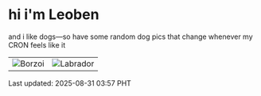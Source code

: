 # hi i'm Leoben

and i like dogs—so have some random dog pics that change whenever my CRON feels like it

|  |  |
|--------|----------|
| ![Borzoi](https://random-dog-vercel.vercel.app/api/random-borzoi?v=1756583835) | ![Labrador](https://random-dog-vercel.vercel.app/api/random-labrador?v=1756583835) |

Last updated: 2025-08-31 03:57 PHT
